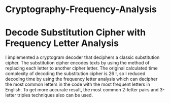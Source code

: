 # Cryptography-Frequency-Analysis

<h1>Decode Substitution Cipher with Frequency Letter Analysis</h1>

I implemented a cryptogram decoder that deciphers a classic substitution cipher.
The substitution cipher encodes texts by using the method of replacing each letter to another cipher letter.
The original calculated time complexity of decoding the substitution cipher is 26 !, so I reduced decoding time by using the frequency letter analysis which can decipher the most common letters in the code with the most frequent letters in English.
To get more accurate result, the most common 2-letter pairs and 3-letter triples techniques also can be used.
